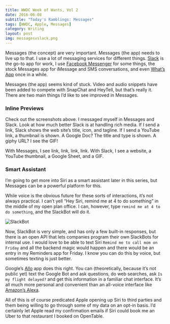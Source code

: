 ```yaml
---
title: WWDC Week of Wants, Vol 2
date: 2016-06-08
subtitle: "Today's Ramblings: Messages"
tags: [WWDC, Apple, Messages]
category: Writing
layout: post
img: messagesvslack.png
---
```


Messages (the concept) are very important.  Messages (the app) needs to live up to that.  I use a lot of messaging services for different things.  [Slack][1] is the go-to app for work, I use [Facebook Messenger][2] for some things, the stock Messages app for iMessage and SMS conversations, and even [What’s App][3] once in a while.  

Messages (the app) seems kind of stuck.  Video and audio snippets have been added to compete with SnapChat and HeyTell, but that’s really it.  There are two main things I’d like to see improved in Messages.

<!-- more -->

### Inline Previews

Check out the screenshots above.  I messaged myself in Messages and Slack.  Look at how much better Slack is at handling rich media.  If I send a link, Slack shows the web site’s title, icon, and tagline.  If I send a YouTube link, a thumbnail is shown.  A Google Doc? The title and type is shown.  A giphy URL? I see the GIF!

With Messages, I see link, link, link, link.  With Slack, I see a website, a YouTube thumbnail, a Google Sheet, and a GIF.

### Smart Assistant
I’m going to get more into Siri as a smart assistant later in this series, but Messages can be a powerful platform for this.  

While voice is the obvious future for these sorts of interactions, it’s not always practical.  I can’t yell “Hey Siri, remind me at 4 to do something” in the middle of my open plan office.  I can, however, type `remind me at 4 to do something`, and the SlackBot will do it.

![SlackBot][image-1]

Now, SlackBot is very simple, and has only a few built-in responses, but there is an open API that lets companies program their own SlackBots for internal use.  I would love to be able to text Siri `Remind me to call mom on Friday` and all the backend magic would happen and there would be an entry in my Reminders app for Friday.  I know you can do this by voice, but sometimes texting is just better.

Google’s [Allo][4] app does this right.  You can (theoretically, because it’s not public yet) text the Google Bot and ask questions, do web searches, ask `Is my flight delayed?` and get this information in a familiar chat interface.  It’s all much more personal and convenient than an all-voice interface like [Amazon’s Alexa][5].

All of this is of course predicated Apple opening up Siri to third parties and them being willing to go through some of my data on an opt-in basis.  I’d certainly let Apple read my confirmation emails if Siri could book me an Uber to that restaurant I booked on OpenTable.

[1]:	https://appsto.re/us/5mE4K.i?at=1001%7C3C5&ct=cocktailsandcoffee
[2]:	https://appsto.re/us/lTtgB.i?at=1001%7C3C5&ct=cocktailsandcoffee
[3]:	https://appsto.re/us/ny-Gs.i?at=1001%7C3C5&ct=cocktailsandcoffee
[4]:	https://googleblog.blogspot.com/2016/05/allo-duo-apps-messaging-video.html
[5]:	http://amzn.to/1ZCF1jX

[image-1]:	https://s3-us-west-2.amazonaws.com/www.jimmylittle.com/post-images/slackbot.jpg